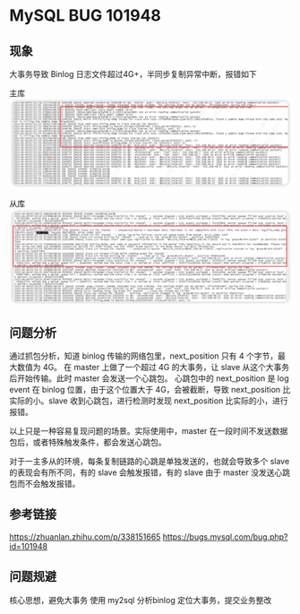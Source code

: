 # MySQL BUG 101948

## 现象
大事务导致 Binlog 日志文件超过4G+，半同步复制异常中断，报错如下

主库
![](images/2023-04-24-14-34-48.png)

从库
![](images/2023-04-24-14-37-00.png)


## 问题分析

通过抓包分析，知道 binlog 传输的网络包里，next_position 只有 4 个字节，最大数值为 4G。
在 master 上做了一个超过 4G 的大事务，让 slave 从这个大事务后开始传输。此时 master 会发送一个心跳包。
心跳包中的 next_position 是 log event 在 binlog 位置，由于这个位置大于 4G，会被截断，导致 next_position 比实际的小。slave 收到心跳包，进行检测时发现 next_position 比实际的小，进行报错。

以上只是一种容易复现问题的场景。实际使用中，master 在一段时间不发送数据包后，或者特殊触发条件，都会发送心跳包。

对于一主多从的环境，每条复制链路的心跳是单独发送的，也就会导致多个 slave 的表现会有所不同，有的 slave 会触发报错，有的 slave 由于 master 没发送心跳包而不会触发报错。


## 参考链接 

https://zhuanlan.zhihu.com/p/338151665
https://bugs.mysql.com/bug.php?id=101948

## 问题规避 
核心思想，避免大事务
使用 my2sql  分析binlog 定位大事务，提交业务整改